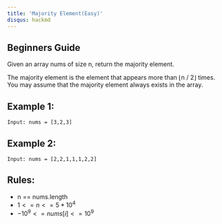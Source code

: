 ```yaml
---
title: 'Majority Element(Easy)'
disqus: hackmd
---
```


## Beginners Guide

Given an array nums of size n, return the majority element.

The majority element is the element that appears more than ⌊n / 2⌋ times. You may assume that the majority element always exists in the array.


Example 1:
---
```go=
Input: nums = [3,2,3]
```

Example 2:
---
```go=
Input: nums = [2,2,1,1,1,2,2]
```

Rules:
---
* n == nums.length
* $1 <= n <= 5 * 10^4$
* $-10^9 <= nums[i] <= 10^9$
